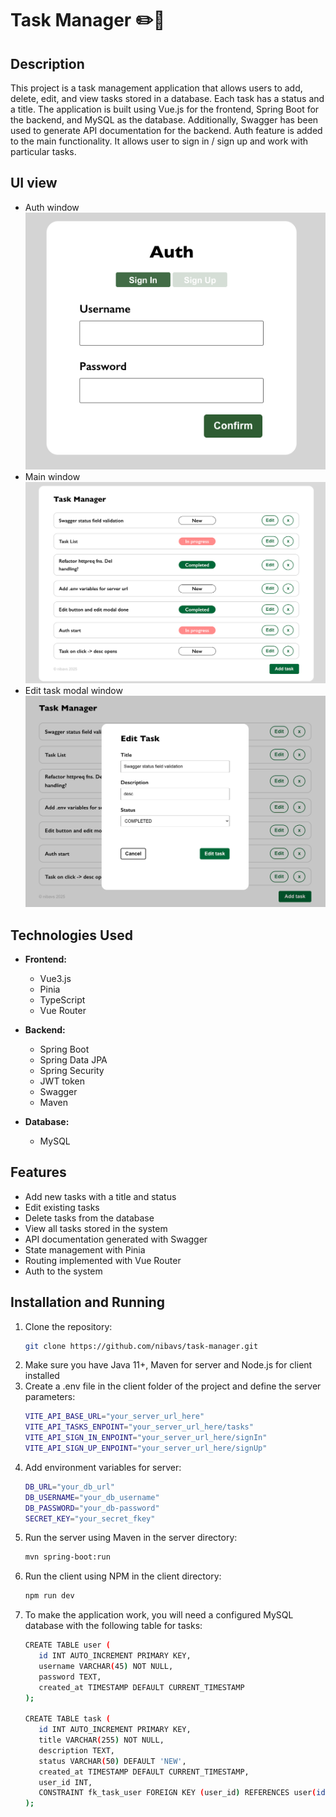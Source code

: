 # Task Manager ✏️📃

## Description
This project is a task management application that allows users to add, delete, edit, and view tasks stored in a database. Each task has a status and a title. The application is built using Vue.js for the frontend, Spring Boot for the backend, and MySQL as the database. Additionally, Swagger has been used to generate API documentation for the backend. Auth feature is added to the main functionality. It allows user to sign in / sign up and work with particular tasks.

## UI view
- Auth window
![UI auth window](UI_0.png)
- Main window
![UI main window](UI_1.png)
- Edit task modal window
![UI main window](UI_2.png)


## Technologies Used

- **Frontend:**
  - Vue3.js
  - Pinia 
  - TypeScript
  - Vue Router

- **Backend:**
  - Spring Boot
  - Spring Data JPA
  - Spring Security
  - JWT token 
  - Swagger 
  - Maven 

- **Database:**
  - MySQL

## Features

- Add new tasks with a title and status
- Edit existing tasks
- Delete tasks from the database
- View all tasks stored in the system
- API documentation generated with Swagger
- State management with Pinia
- Routing implemented with Vue Router
- Auth to the system

## Installation and Running

1. Clone the repository:
   ```bash
   git clone https://github.com/nibavs/task-manager.git
2. Make sure you have Java 11+, Maven for server and Node.js for client installed
3. Create a .env file in the client folder of the project and define the server parameters:
   ```bash
   VITE_API_BASE_URL="your_server_url_here"
   VITE_API_TASKS_ENPOINT="your_server_url_here/tasks"
   VITE_API_SIGN_IN_ENPOINT="your_server_url_here/signIn"
   VITE_API_SIGN_UP_ENPOINT="your_server_url_here/signUp"
4. Add environment variables for server:
   ```bash
   DB_URL="your_db_url"
   DB_USERNAME="your_db_username"
   DB_PASSWORD="your_db-password"
   SECRET_KEY="your_secret_fkey"

5. Run the server using Maven in the server directory:
   ```bash
   mvn spring-boot:run
6. Run the client using NPM in the client directory:
   ```bash
   npm run dev
7. To make the application work, you will need a configured MySQL database with the following table for tasks:
   ```bash
   CREATE TABLE user (
      id INT AUTO_INCREMENT PRIMARY KEY,
      username VARCHAR(45) NOT NULL,
      password TEXT,
      created_at TIMESTAMP DEFAULT CURRENT_TIMESTAMP
   );

   CREATE TABLE task (
      id INT AUTO_INCREMENT PRIMARY KEY,
      title VARCHAR(255) NOT NULL,
      description TEXT,
      status VARCHAR(50) DEFAULT 'NEW',
      created_at TIMESTAMP DEFAULT CURRENT_TIMESTAMP,
      user_id INT,
      CONSTRAINT fk_task_user FOREIGN KEY (user_id) REFERENCES user(id) ON DELETE CASCADE
   );